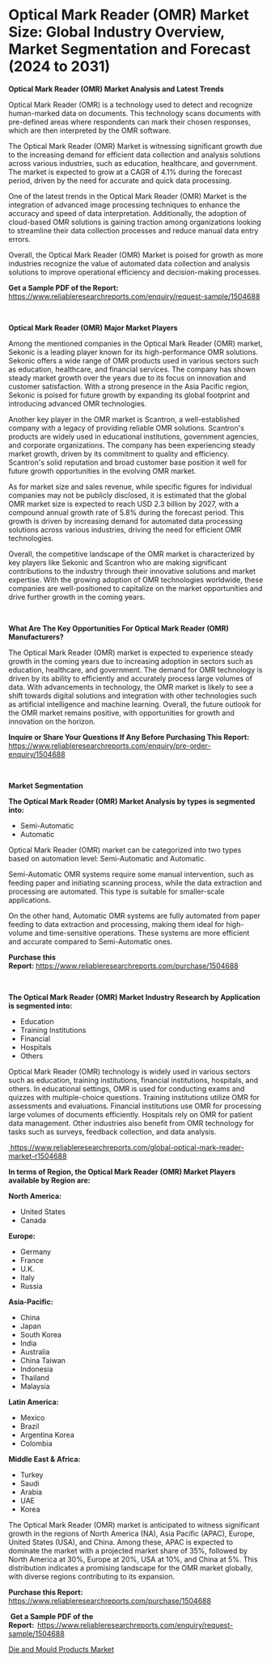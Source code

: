 <p><h1>Optical Mark Reader (OMR) Market Size: Global Industry Overview, Market Segmentation and Forecast (2024 to 2031)</h1></p><p><strong>Optical Mark Reader (OMR) Market Analysis and Latest Trends</strong></p>
<p><p>Optical Mark Reader (OMR) is a technology used to detect and recognize human-marked data on documents. This technology scans documents with pre-defined areas where respondents can mark their chosen responses, which are then interpreted by the OMR software.</p><p>The Optical Mark Reader (OMR) Market is witnessing significant growth due to the increasing demand for efficient data collection and analysis solutions across various industries, such as education, healthcare, and government. The market is expected to grow at a CAGR of 4.1% during the forecast period, driven by the need for accurate and quick data processing.</p><p>One of the latest trends in the Optical Mark Reader (OMR) Market is the integration of advanced image processing techniques to enhance the accuracy and speed of data interpretation. Additionally, the adoption of cloud-based OMR solutions is gaining traction among organizations looking to streamline their data collection processes and reduce manual data entry errors.</p><p>Overall, the Optical Mark Reader (OMR) Market is poised for growth as more industries recognize the value of automated data collection and analysis solutions to improve operational efficiency and decision-making processes.</p></p>
<p><strong>Get a Sample PDF of the Report:&nbsp;</strong> <a href="https://www.reliableresearchreports.com/enquiry/request-sample/1504688">https://www.reliableresearchreports.com/enquiry/request-sample/1504688</a></p>
<p>&nbsp;</p>
<p><strong>Optical Mark Reader (OMR) Major Market Players</strong></p>
<p><p>Among the mentioned companies in the Optical Mark Reader (OMR) market, Sekonic is a leading player known for its high-performance OMR solutions. Sekonic offers a wide range of OMR products used in various sectors such as education, healthcare, and financial services. The company has shown steady market growth over the years due to its focus on innovation and customer satisfaction. With a strong presence in the Asia Pacific region, Sekonic is poised for future growth by expanding its global footprint and introducing advanced OMR technologies.</p><p>Another key player in the OMR market is Scantron, a well-established company with a legacy of providing reliable OMR solutions. Scantron's products are widely used in educational institutions, government agencies, and corporate organizations. The company has been experiencing steady market growth, driven by its commitment to quality and efficiency. Scantron's solid reputation and broad customer base position it well for future growth opportunities in the evolving OMR market.</p><p>As for market size and sales revenue, while specific figures for individual companies may not be publicly disclosed, it is estimated that the global OMR market size is expected to reach USD 2.3 billion by 2027, with a compound annual growth rate of 5.8% during the forecast period. This growth is driven by increasing demand for automated data processing solutions across various industries, driving the need for efficient OMR technologies.</p><p>Overall, the competitive landscape of the OMR market is characterized by key players like Sekonic and Scantron who are making significant contributions to the industry through their innovative solutions and market expertise. With the growing adoption of OMR technologies worldwide, these companies are well-positioned to capitalize on the market opportunities and drive further growth in the coming years.</p></p>
<p>&nbsp;</p>
<p><strong>What Are The Key Opportunities For Optical Mark Reader (OMR) Manufacturers?</strong></p>
<p><p>The Optical Mark Reader (OMR) market is expected to experience steady growth in the coming years due to increasing adoption in sectors such as education, healthcare, and government. The demand for OMR technology is driven by its ability to efficiently and accurately process large volumes of data. With advancements in technology, the OMR market is likely to see a shift towards digital solutions and integration with other technologies such as artificial intelligence and machine learning. Overall, the future outlook for the OMR market remains positive, with opportunities for growth and innovation on the horizon.</p></p>
<p><strong>Inquire or Share Your Questions If Any Before Purchasing This Report:</strong> <a href="https://www.reliableresearchreports.com/enquiry/pre-order-enquiry/1504688">https://www.reliableresearchreports.com/enquiry/pre-order-enquiry/1504688</a></p>
<p>&nbsp;</p>
<p><strong>Market Segmentation</strong></p>
<p><strong>The Optical Mark Reader (OMR) Market Analysis by types is segmented into:</strong></p>
<p><ul><li>Semi-Automatic</li><li>Automatic</li></ul></p>
<p><p>Optical Mark Reader (OMR) market can be categorized into two types based on automation level: Semi-Automatic and Automatic. </p><p>Semi-Automatic OMR systems require some manual intervention, such as feeding paper and initiating scanning process, while the data extraction and processing are automated. This type is suitable for smaller-scale applications. </p><p>On the other hand, Automatic OMR systems are fully automated from paper feeding to data extraction and processing, making them ideal for high-volume and time-sensitive operations. These systems are more efficient and accurate compared to Semi-Automatic ones.</p></p>
<p><strong>Purchase this Report:&nbsp;</strong><a href="https://www.reliableresearchreports.com/purchase/1504688">https://www.reliableresearchreports.com/purchase/1504688</a></p>
<p>&nbsp;</p>
<p><strong>The Optical Mark Reader (OMR) Market Industry Research by Application is segmented into:</strong></p>
<p><ul><li>Education</li><li>Training Institutions</li><li>Financial</li><li>Hospitals</li><li>Others</li></ul></p>
<p><p>Optical Mark Reader (OMR) technology is widely used in various sectors such as education, training institutions, financial institutions, hospitals, and others. In educational settings, OMR is used for conducting exams and quizzes with multiple-choice questions. Training institutions utilize OMR for assessments and evaluations. Financial institutions use OMR for processing large volumes of documents efficiently. Hospitals rely on OMR for patient data management. Other industries also benefit from OMR technology for tasks such as surveys, feedback collection, and data analysis.</p></p>
<p><a href="https://www.reliableresearchreports.com/global-optical-mark-reader-market-r1504688">&nbsp;https://www.reliableresearchreports.com/global-optical-mark-reader-market-r1504688</a></p>
<p><strong>In terms of Region, the Optical Mark Reader (OMR) Market Players available by Region are:</strong></p>
<p>
    <p> <strong> North America: </strong>
        <ul>
            <li>United States</li>
            <li>Canada</li>
        </ul>
        </p> 
    <p> <strong> Europe: </strong>
        <ul>
            <li>Germany</li>
            <li>France</li>
            <li>U.K.</li>
            <li>Italy</li>
            <li>Russia</li>
        </ul>
        </p> 
    <p> <strong> Asia-Pacific: </strong>
        <ul>
            <li>China</li>
            <li>Japan</li>
            <li>South Korea</li>
            <li>India</li>
            <li>Australia</li>
            <li>China Taiwan</li>
            <li>Indonesia</li>
            <li>Thailand</li>
            <li>Malaysia</li>
        </ul>
        </p> 
    <p> <strong> Latin America: </strong>
        <ul>
            <li>Mexico</li>
            <li>Brazil</li>
            <li>Argentina Korea</li>
            <li>Colombia</li>
        </ul>
        </p> 
    <p> <strong> Middle East & Africa: </strong>
        <ul>
            <li>Turkey</li>
            <li>Saudi</li>
            <li>Arabia</li>
            <li>UAE</li>
            <li>Korea</li>
        </ul>
    </p>
    </p>
<p><p>The Optical Mark Reader (OMR) market is anticipated to witness significant growth in the regions of North America (NA), Asia Pacific (APAC), Europe, United States (USA), and China. Among these, APAC is expected to dominate the market with a projected market share of 35%, followed by North America at 30%, Europe at 20%, USA at 10%, and China at 5%. This distribution indicates a promising landscape for the OMR market globally, with diverse regions contributing to its expansion.</p></p>
<p><strong>Purchase this Report: </strong><a href="https://www.reliableresearchreports.com/purchase/1504688">https://www.reliableresearchreports.com/purchase/1504688</a></p>
<p>&nbsp;<strong>Get a Sample PDF of the Report:&nbsp;&nbsp;</strong><a href="https://www.reliableresearchreports.com/enquiry/request-sample/1504688">https://www.reliableresearchreports.com/enquiry/request-sample/1504688</a></p>
<p><strong></strong></p>
<p><p><a href="https://github.com/sofayahoo2023/Market-Research-Report-List-4/blob/main/die-and-mould-products-market.md">Die and Mould Products Market</a></p></p>